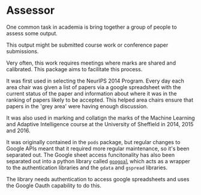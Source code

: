 # Assessor

One common task in academia is bring together a group of people to assess some output.

This output might be submitted course work or conference paper submissions. 

Very often, this work requires meetings where marks are shared and calibrated. This package aims to facilitate this process.

It was first used in selecting the NeurIPS 2014 Program. Every day each area chair was given a list of papers via a google spreadsheet with the current status of the paper and information about where it was in the ranking of papers likely to be accepted. This helped area chairs ensure that papers in the 'grey area' were having enough discussion.

It was also used in marking and collatign the marks of the Machine Learning and Adaptive Intelligence course at the University of Sheffield in 2014, 2015 and 2016. 

It was originally contained in the `pods` package, but regular changes to Google APIs meant that it required more regular maintenance, so it's been separated out. The Google sheet access funcitonality has also been separated out into a python library called [`googoal`](https://github.com/lawrennd/googoal/) which acts as a wrapper to the authentication libraries and the `gdata` and `gspread` libraries.

The library needs authentication to access google spreadsheets and uses the Google Oauth capability to do this. 
